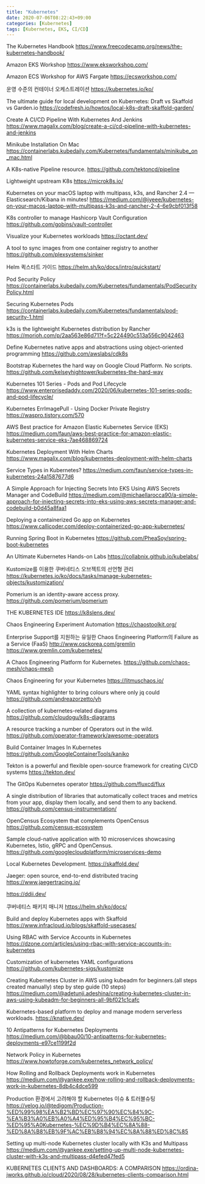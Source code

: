 ```yaml
---
title: "Kubernetes"
date: 2020-07-06T08:22:43+09:00
categories: [Kubernetes]
tags: [Kubernetes, EKS, CI/CD]
---
```


The Kubernetes Handbook
 https://www.freecodecamp.org/news/the-kubernetes-handbook/

Amazon EKS Workshop
 https://www.eksworkshop.com/

Amazon ECS Workshop for AWS Fargate
 https://ecsworkshop.com/

운영 수준의 컨테이너 오케스트레이션
 https://kubernetes.io/ko/

The ultimate guide for local development on Kubernetes: Draft vs Skaffold vs Garden.io
 https://codefresh.io/howtos/local-k8s-draft-skaffold-garden/

Create A CI/CD Pipeline With Kubernetes And Jenkins
 https://www.magalix.com/blog/create-a-ci/cd-pipeline-with-kubernetes-and-jenkins

Minikube Installation On Mac
 https://containerlabs.kubedaily.com/Kubernetes/fundamentals/minikube_on_mac.html

A K8s-native Pipeline resource.
 https://github.com/tektoncd/pipeline

Lightweight upstream K8s
 https://microk8s.io/

Kubernetes on your macOS laptop with multipass, k3s, and Rancher 2.4 — Elasticsearch/Kibana in minutes!
 https://medium.com/@jyeee/kubernetes-on-your-macos-laptop-with-multipass-k3s-and-rancher-2-4-6e9cbf013f58

K8s controller to manage Hashicorp Vault Configuration
 https://github.com/gobins/vault-controller
 
Visualize your Kubernetes workloads
 https://octant.dev/

A tool to sync images from one container registry to another
 https://github.com/plexsystems/sinker

Helm 퀵스타트 가이드
 https://helm.sh/ko/docs/intro/quickstart/

Pod Security Policy
 https://containerlabs.kubedaily.com/Kubernetes/fundamentals/PodSecurityPolicy.html

Securing Kubernetes Pods
 https://containerlabs.kubedaily.com/Kubernetes/fundamentals/pod-security-1.html

k3s is the lightweight Kubernetes distribution by Rancher
 https://morioh.com/p/2aa563e86d71?f=5c224490c513a556c9042463

Define Kubernetes native apps and abstractions using object-oriented programming
 https://github.com/awslabs/cdk8s

Bootstrap Kubernetes the hard way on Google Cloud Platform. No scripts.
 https://github.com/kelseyhightower/kubernetes-the-hard-way

Kubernetes 101 Series - Pods and Pod Lifecycle
 https://www.enterprisedaddy.com/2020/06/kubernetes-101-series-pods-and-pod-lifecycle/

Kubernetes ErrImagePull - Using Docker Private Registry
 https://waspro.tistory.com/570

AWS Best practice for Amazon Elastic Kubernetes Service (EKS)
 https://medium.com/faun/aws-best-practice-for-amazon-elastic-kubernetes-service-eks-7ae468869724

Kubernetes Deployment With Helm Charts
 https://www.magalix.com/blog/kubernetes-deployment-with-helm-charts

Service Types in Kubernetes?
 https://medium.com/faun/service-types-in-kubernetes-24a1587677d6

A Simple Approach for Injecting Secrets Into EKS Using AWS Secrets Manager and CodeBuild
 https://medium.com/@michaellarocca90/a-simple-approach-for-injecting-secrets-into-eks-using-aws-secrets-manager-and-codebuild-b0d45a8faa1

Deploying a containerized Go app on Kubernetes
 https://www.callicoder.com/deploy-containerized-go-app-kubernetes/

Running Spring Boot in Kubernetes
 https://github.com/PheaSoy/spring-boot-kubernetes

An Ultimate Kubernetes Hands-on Labs
 https://collabnix.github.io/kubelabs/

Kustomize를 이용한 쿠버네티스 오브젝트의 선언형 관리
 https://kubernetes.io/ko/docs/tasks/manage-kubernetes-objects/kustomization/

Pomerium is an identity-aware access proxy.
 https://github.com/pomerium/pomerium

THE KUBERNETES IDE
 https://k8slens.dev/

Chaos Engineering Experiment Automation
 https://chaostoolkit.org/

Enterprise Support를 지원하는 유일한 Chaos Engineering Platform의 Failure as a Service (FaaS)
 http://www.osckorea.com/gremlin
 https://www.gremlin.com/kubernetes/

A Chaos Engineering Platform for Kubernetes.
 https://github.com/chaos-mesh/chaos-mesh

Chaos Engineering for your Kubernetes
 https://litmuschaos.io/

YAML syntax highlighter to bring colours where only jq could
 https://github.com/andreazorzetto/yh
 
A collection of kubernetes-related diagrams
 https://github.com/cloudogu/k8s-diagrams

A resource tracking a number of Operators out in the wild.
 https://github.com/operator-framework/awesome-operators

Build Container Images In Kubernetes
 https://github.com/GoogleContainerTools/kaniko

Tekton is a powerful and flexible open-source framework for creating CI/CD systems
 https://tekton.dev/

The GitOps Kubernetes operator
 https://github.com/fluxcd/flux
 
A single distribution of libraries that automatically collect traces and metrics from your app, display them locally, and send them to any backend.
 https://github.com/census-instrumentation/

OpenCensus Ecosystem that complements OpenCensus
 https://github.com/census-ecosystem

Sample cloud-native application with 10 microservices showcasing Kubernetes, Istio, gRPC and OpenCensus.
 https://github.com/googlecloudplatform/microservices-demo

Local Kubernetes Development.
 https://skaffold.dev/

Jaeger: open source, end-to-end distributed tracing
 https://www.jaegertracing.io/

https://ddii.dev/

쿠버네티스 패키지 매니저
 https://helm.sh/ko/docs/

Build and deploy Kubernetes apps with Skaffold
 https://www.infracloud.io/blogs/skaffold-usecases/

Using RBAC with Service Accounts in Kubernetes
 https://dzone.com/articles/using-rbac-with-service-accounts-in-kubernetes

Customization of kubernetes YAML configurations
 https://github.com/kubernetes-sigs/kustomize

Creating Kubernetes Cluster in AWS using kubeadm for beginners.(all steps created manually) step by step guide (10 steps)
 https://medium.com/@adetunji.adeshina/creating-kubernetes-cluster-in-aws-using-kubeadm-for-beginners-all-9bf021c1cafc

Kubernetes-based platform to deploy and manage modern serverless workloads.
 https://knative.dev/

10 Antipatterns for Kubernetes Deployments
 https://medium.com/@bbau00/10-antipatterns-for-kubernetes-deployments-e97ce1199f2d

Network Policy in Kubernetes
 https://www.howtoforge.com/kubernetes_network_policy/

How Rolling and Rollback Deployments work in Kubernetes
 https://medium.com/@yankee.exe/how-rolling-and-rollback-deployments-work-in-kubernetes-8db4c4dce599

Production 환경에서 고려해야 할 Kubernetes 이슈 & 트러블슈팅
 https://velog.io/@tedigom/Production-%ED%99%98%EA%B2%BD%EC%97%90%EC%84%9C-%EA%B3%A0%EB%A0%A4%ED%95%B4%EC%95%BC-%ED%95%A0Kubernetes-%EC%9D%B4%EC%8A%88-%ED%8A%B8%EB%9F%AC%EB%B8%94%EC%8A%88%ED%8C%85

Setting up multi-node Kubernetes cluster locally with K3s and Multipass
 https://medium.com/@yankee.exe/setting-up-multi-node-kubernetes-cluster-with-k3s-and-multipass-d4efed47fed5

KUBERNETES CLIENTS AND DASHBOARDS: A COMPARISON
 https://ordina-jworks.github.io/cloud/2020/08/28/kubernetes-clients-comparison.html